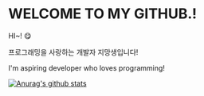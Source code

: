 

# WELCOME TO MY GITHUB.!

HI~! 😋

<p>프로그래밍을 사랑하는 개발자 지망생입니다!</p>
<p>I'm aspiring developer who loves programming!</p>

[![Anurag's github stats](https://github-readme-stats.vercel.app/api?username=JunDev76)](https://github.com/JunDev76/github-readme-stats)
